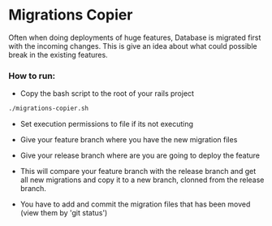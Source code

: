 # Migrations Copier

Often when doing deployments of huge features, Database is migrated first with the incoming changes. This is give an idea about what could possible break in the existing features.


### How to run:
  - Copy the bash script to the root of your rails project
  ```sh
  ./migrations-copier.sh
  ```
  - Set execution permissions to file if its not executing

  - Give your feature branch where you have the new migration files
  - Give your release branch where are you are going to deploy the feature

  - This will compare your feature branch with the release branch and get all new migrations and copy it to a new branch, clonned from the release branch.

  - You have to add and commit the migration files that has been moved (view them by 'git status')

